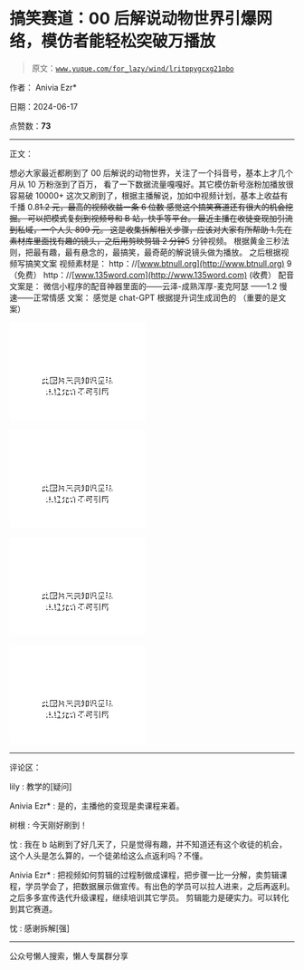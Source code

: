 # 搞笑赛道：00 后解说动物世界引爆网络，模仿者能轻松突破万播放

> 原文：[`www.yuque.com/for_lazy/wind/lritppygcxg21pbo`](https://www.yuque.com/for_lazy/wind/lritppygcxg21pbo)

作者： Anivia Ezr*

日期：2024-06-17

点赞数：**73**

* * *

正文：

想必大家最近都刷到了 00 后解说的动物世界，关注了一个抖音号，基本上才几个月从 10 万粉涨到了百万，
看了一下数据流量嘎嘎好。其它模仿新号涨粉加播放很容易破 10000+
这次又刷到了，根据主播解说，加如中视频计划，基本上收益有千播 0.8~~1.2 元，最高的视频收益一条 6 位数 感觉这个搞笑赛道还有很大的机会挖掘。
可以把模式复刻到视频号和 B 站，快手等平台。 最近主播在收徒变现加引流到私域，一个人头 899 元。 这是收集拆解相关步骤，应该对大家有所帮助
1.先在素材库里面找有趣的镜头，之后用剪映剪辑 2 分钟~~5 分钟视频。 根据黄金三秒法则，把最有趣，最有悬念的，最搞笑，最奇葩的解说镜头做为播放。
之后根据视频写搞笑文案 视频素材是： http：//[www.btnull.org](http://www.btnull.org) 9（免费） http：//[www.135word.com](http://www.135word.com) (收费）
配音文案是： 微信小程序的配音神器里面的——云泽-成熟浑厚-麦克阿瑟 ——1.2 慢速——正常情感 文案： 感觉是 chat-GPT 根据提升词生成润色的
（重要的是文案）

![](img/ec563a26c549478904ad085c93737404.png "None")

![](img/4341ff732dd525a3fac2000c7924f0a2.png "None")

![](img/b8513b4d41ca83f7f1d89a160f5698b2.png "None")

![](img/15d88a0abdd8ce1ea164a234dfd03f30.png "None")

* * *

评论区：

lily : 教学的[疑问]

Anivia Ezr* : 是的，主播他的变现是卖课程来着。

树根 : 今天刚好刷到！

忱 : 我在 b 站刷到了好几天了，只是觉得有趣，并不知道还有这个收徒的机会，这个人头是怎么算的，一个徒弟给这么点返利吗？不懂。

Anivia Ezr* : 把视频如何剪辑的过程制做成课程，把步骤一比一分解，卖剪辑课程，学员学会了，把数据展示做宣传。有出色的学员可以拉人进来，之后再返利。之后多多宣传迭代升级课程，继续培训其它学员。
剪辑能力是硬实力。可以转化到其它赛道。

忱 : 感谢拆解[强]

* * *

公众号懒人搜索，懒人专属群分享